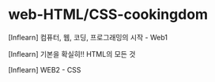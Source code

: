 # web-HTML/CSS-cookingdom

[Inflearn] 컴퓨터, 웹, 코딩, 프로그래밍의 시작 - Web1

[Inflearn] 기본을 확실히!! HTML의 모든 것

[Inflearn] WEB2 - CSS
